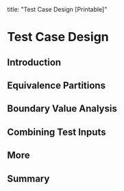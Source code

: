<frontmatter>
title: "Test Case Design [Printable]"
</frontmatter>

<link rel="stylesheet" href="{{baseUrl}}/css/textbook.css">

<div class="website-content">

<div id="main">

# Test Case Design

## Introduction

<include src="introduction/what/unit-inParent-asPanel-print.md" boilerplate />
<include src="introduction/positiveVsNegative/unit-inParent-asPanel-print.md" boilerplate />
<include src="introduction/blackVsGlass/unit-inParent-asPanel-print.md" boilerplate />

## Equivalence Partitions

<include src="equivalencePartitions/what/unit-inParent-asPanel-print.md" boilerplate />
<include src="equivalencePartitions/basic/unit-inParent-asPanel-print.md" boilerplate />
<include src="equivalencePartitions/intermediate/unit-inParent-asPanel-print.md" boilerplate />

## Boundary Value Analysis

<include src="boundaryValueAnalysis/what/unit-inParent-asPanel-print.md" boilerplate />
<include src="boundaryValueAnalysis/how/unit-inParent-asPanel-print.md" boilerplate />

## Combining Test Inputs

<include src="combiningTestInputs/why/unit-inParent-asPanel-print.md" boilerplate />
<include src="combiningTestInputs/combinationStrategies/unit-inParent-asPanel-print.md" boilerplate />
<include src="combiningTestInputs/heuristicValid/unit-inParent-asPanel-print.md" boilerplate />
<include src="combiningTestInputs/heuristicInvalid/unit-inParent-asPanel-print.md" boilerplate />
<include src="combiningTestInputs/mix/unit-inParent-asPanel-print.md" boilerplate />

## More

<include src="more/testingUseCases/unit-inParent-asPanel-print.md" boilerplate />

## Summary

<include src="summary/recap/unit-inParent-asPanel-print.md" boilerplate />

</div>

</div>
